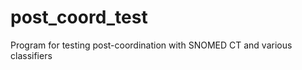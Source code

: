 post_coord_test
===============

Program for testing post-coordination with SNOMED CT and various classifiers